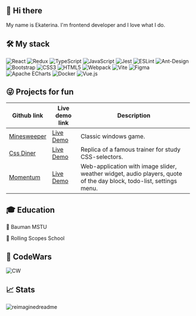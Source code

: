 ## 👋 Hi there 
My name is Ekaterina. I'm frontend developer and I love what I do.

## 🛠️ My stack
![React](https://ekatrif.github.io/badges/REACT.svg)
![Redux](https://ekatrif.github.io/badges/REDUX.svg)
![TypeScript](https://ekatrif.github.io/badges/TYPESCRIPT.svg)
![JavaScript](https://ekatrif.github.io/badges/JAVASCRIPT.svg)
![Jest](https://ekatrif.github.io/badges/JEST.svg)
![ESLint](https://ekatrif.github.io/badges/ESLINT.svg)
![Ant-Design](https://ekatrif.github.io/badges/ANTDESIGN.svg)
![Bootstrap](https://ekatrif.github.io/badges/BOOTSTRAP.svg)
![CSS3](https://ekatrif.github.io/badges/CSS3.svg)
![HTML5](https://ekatrif.github.io/badges/HTML5.svg)
![Webpack](https://ekatrif.github.io/badges/WEBPACK.svg)
![Vite](https://ekatrif.github.io/badges/VITE.svg)
![Figma](https://ekatrif.github.io/badges/FIGMA.svg)
![Apache ECharts](https://ekatrif.github.io/badges/APACHE%20ECHARTS.svg)
![Docker](https://ekatrif.github.io/badges/DOCKER.svg)
![Vue.js](https://ekatrif.github.io/badges/VUEJS.svg)

## 😜 Projects for fun
| Github link | Live demo link | Description |
| -- | -- | -- |
| [Minesweeper](https://github.com/ekatrif/minesweeper) | [Live Demo](https://ekatrif.github.io/minesweeper/dist/) | Classic windows game.|
| [Css Diner](https://github.com/ekatrif/rs-selectors) | [Live Demo](https://ekatrif.github.io/rs-selectors/dist/) | Replica of a famous trainer for study CSS-selectors. |
| [Momentum](https://github.com/ekatrif/Momentum) | [Live Demo](https://ekatrif.github.io/Momentum/dist/) | Web-application with image slider, weather widget, audio players, quote of the day block, todo-list, settings menu. |

 ## 🎓 Education
 📌 Bauman MSTU
 
 📌 Rolling Scopes School

## 🤯 CodeWars
![CW](https://www.codewars.com/users/ekatrif/badges/large)

## 📈 Stats
<img src="https://myreadme.vercel.app/api/embed/ekatrif?panels=userstatistics,toprepositories,toplanguages,commitgraph" alt="reimaginedreadme" />
